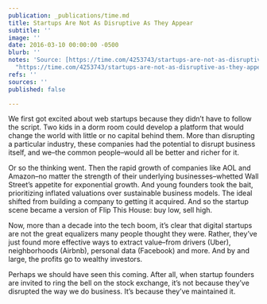 ```yaml
---
publication: _publications/time.md
title: Startups Are Not As Disruptive As They Appear
subtitle: ''
image: ''
date: 2016-03-10 00:00:00 -0500
blurb: ''
notes: 'Source: [https://time.com/4253743/startups-are-not-as-disruptive-as-they-appear/](https://time.com/4253743/startups-are-not-as-disruptive-as-they-appear/
  "https://time.com/4253743/startups-are-not-as-disruptive-as-they-appear/")'
refs: ''
sources: ''
published: false

---
```

We first got excited about web startups because they didn’t have to follow the script. Two kids in a dorm room could develop a platform that would change the world with little or no capital behind them. More than disrupting a particular industry, these companies had the potential to disrupt business itself, and we–the common people–would all be better and richer for it.

Or so the thinking went. Then the rapid growth of companies like AOL and Amazon–no matter the strength of their underlying businesses–whetted Wall Street’s appetite for exponential growth. And young founders took the bait, prioritizing inflated valuations over sustainable business models. The ideal shifted from building a company to getting it acquired. And so the startup scene became a version of Flip This House: buy low, sell high.

Now, more than a decade into the tech boom, it’s clear that digital startups are not the great equalizers many people thought they were. Rather, they’ve just found more effective ways to extract value–from drivers (Uber), neighborhoods (Airbnb), personal data (Facebook) and more. And by and large, the profits go to wealthy investors.

Perhaps we should have seen this coming. After all, when startup founders are invited to ring the bell on the stock exchange, it’s not because they’ve disrupted the way we do business. It’s because they’ve maintained it.